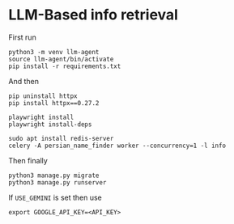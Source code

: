 # LLM-Based info retrieval
First run 
```
python3 -m venv llm-agent
source llm-agent/bin/activate
pip install -r requirements.txt
```
And then
```
pip uninstall httpx
pip install httpx==0.27.2
```

```
playwright install
playwright install-deps
```

```
sudo apt install redis-server
celery -A persian_name_finder worker --concurrency=1 -l info
```

Then finally
```
python3 manage.py migrate
python3 manage.py runserver
```
If `USE_GEMINI` is set then use
```
export GOOGLE_API_KEY=<API_KEY>
```
